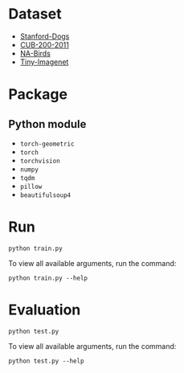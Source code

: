 # Dataset
* [Stanford-Dogs](http://vision.stanford.edu/aditya86/ImageNetDogs/)
* [CUB-200-2011](http://www.vision.caltech.edu/visipedia/CUB-200-2011.html)
* [NA-Birds](https://dl.allaboutbirds.org/nabirds)
* [Tiny-Imagenet](https://huggingface.co/datasets/zh-plus/tiny-imagenet)

# Package
## Python module
* `torch-geometric`
* `torch`
* `torchvision`
* `numpy`
* `tqdm`
* `pillow`
* `beautifulsoup4`

# Run
```
python train.py
```
To view all available arguments, run the command:
```
python train.py --help
```

# Evaluation
```
python test.py
```
To view all available arguments, run the command:
```
python test.py --help
```

